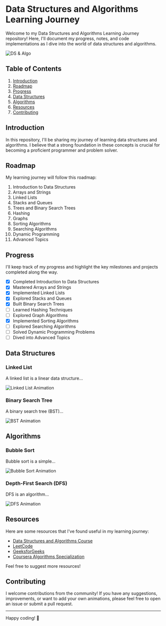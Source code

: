 # Data Structures and Algorithms Learning Journey

Welcome to my Data Structures and Algorithms Learning Journey repository! Here, I'll document my progress, notes, and code implementations as I dive into the world of data structures and algorithms.

![DS & Algo](https://placeimg.com/800/400/tech)

## Table of Contents

1. [Introduction](#introduction)
2. [Roadmap](#roadmap)
3. [Progress](#progress)
4. [Data Structures](#data-structures)
5. [Algorithms](#algorithms)
6. [Resources](#resources)
7. [Contributing](#contributing)

## Introduction

In this repository, I'll be sharing my journey of learning data structures and algorithms. I believe that a strong foundation in these concepts is crucial for becoming a proficient programmer and problem solver.

## Roadmap

My learning journey will follow this roadmap:

1. Introduction to Data Structures
2. Arrays and Strings
3. Linked Lists
4. Stacks and Queues
5. Trees and Binary Search Trees
6. Hashing
7. Graphs
8. Sorting Algorithms
9. Searching Algorithms
10. Dynamic Programming
11. Advanced Topics

## Progress

I'll keep track of my progress and highlight the key milestones and projects completed along the way.

- [x] Completed Introduction to Data Structures
- [x] Mastered Arrays and Strings
- [x] Implemented Linked Lists
- [x] Explored Stacks and Queues
- [x] Built Binary Search Trees
- [ ] Learned Hashing Techniques
- [ ] Explored Graph Algorithms
- [x] Implemented Sorting Algorithms
- [ ] Explored Searching Algorithms
- [ ] Solved Dynamic Programming Problems
- [ ] Dived into Advanced Topics

## Data Structures

### Linked List

A linked list is a linear data structure...

![Linked List Animation](https://placeimg.com/600/300/nature)

### Binary Search Tree

A binary search tree (BST)...

![BST Animation](https://placeimg.com/600/300/architecture)

## Algorithms

### Bubble Sort

Bubble sort is a simple...

![Bubble Sort Animation](https://placeimg.com/600/300/abstract)

### Depth-First Search (DFS)

DFS is an algorithm...

![DFS Animation](https://placeimg.com/600/300/people)

## Resources

Here are some resources that I've found useful in my learning journey:

- [Data Structures and Algorithms Course](https://www.freecodecamp.org/learn/javascript-algorithms-and-data-structures/)
- [LeetCode](https://leetcode.com/)
- [GeeksforGeeks](https://www.geeksforgeeks.org/)
- [Coursera Algorithms Specialization](https://www.coursera.org/specializations/algorithms)

Feel free to suggest more resources!

## Contributing

I welcome contributions from the community! If you have any suggestions, improvements, or want to add your own animations, please feel free to open an issue or submit a pull request.

---

Happy coding! 🚀
